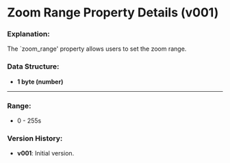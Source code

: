 # Zoom Range Property Details (v001)



### **Explanation:**
The `zoom_range' property allows users to set the zoom range.

### **Data Structure:**
- **1 byte (number)**

---
### **Range:**
- 0 - 255s



### **Version History:**
- **v001**: Initial version.
